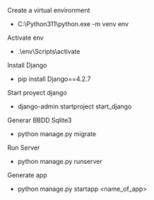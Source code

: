 Create a virtual environment
- C:\Python311\python.exe -m venv env 

Activate env
- .\env\Scripts\activate   

Install Django
- pip install Django==4.2.7

Start proyect django
- django-admin startproject start_django 

Generar BBDD Sqlite3
- python manage.py migrate

Run Server
- python manage.py runserver

Generate app
- python manage.py startapp <name_of_app>